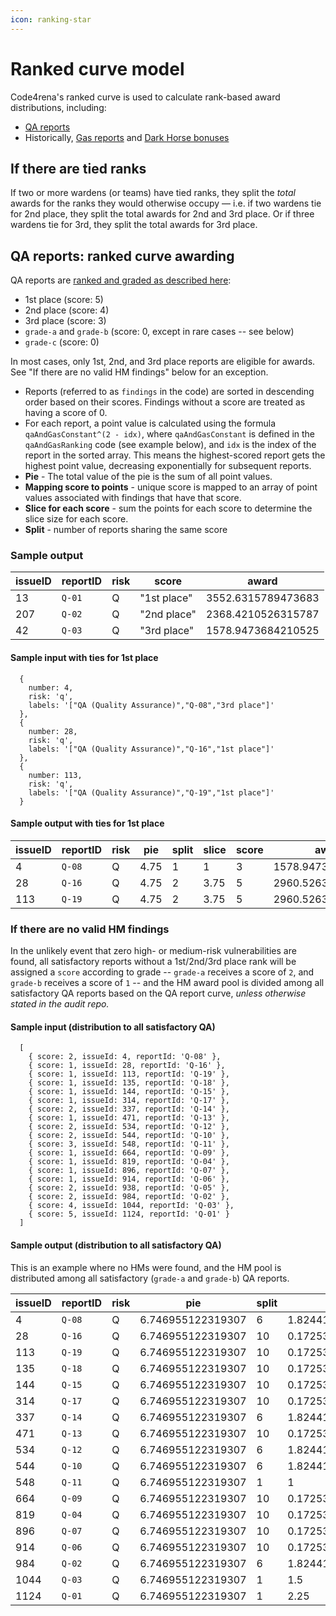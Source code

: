 ```yaml
---
icon: ranking-star
---
```


# Ranked curve model

Code4rena's ranked curve is used to calculate rank-based award distributions, including:

* [QA reports](./#ranks-for-qa-and-gas-reports)
* Historically, [Gas reports](historical-info.md#gas-optimization-reports) and [Dark Horse bonuses](historical-info.md#dark-horse-bonus-pool)

## If there are tied ranks

If two or more wardens (or teams) have tied ranks, they split the _total_ awards for the ranks they would otherwise occupy — i.e. if two wardens tie for 2nd place, they split the total awards for 2nd and 3rd place. Or if three wardens tie for 3rd, they split the total awards for 3rd place.

## QA reports: ranked curve awarding

QA reports are [ranked and graded as described here](./#ranks-for-qa-reports):

* 1st place (score: 5)
* 2nd place (score: 4)
* 3rd place (score: 3)
* `grade-a` and `grade-b` (score: 0, except in rare cases -- see below)
* `grade-c` (score: 0)

In most cases, only 1st, 2nd, and 3rd place reports are eligible for awards. See "If there are no valid HM findings" below for an exception.

* Reports (referred to as `findings` in the code) are sorted in descending order based on their scores. Findings without a score are treated as having a score of 0.
* For each report, a point value is calculated using the formula `qaAndGasConstant^(2 - idx)`, where `qaAndGasConstant` is defined in the `qaAndGasRanking` code (see example below), and `idx` is the index of the report in the sorted array. This means the highest-scored report gets the highest point value, decreasing exponentially for subsequent reports.
* **Pie** - The total value of the pie is the sum of all point values.
* **Mapping score to points** - unique score is mapped to an array of point values associated with findings that have that score.
* **Slice for each score** - sum the points for each score to determine the slice size for each score.
* **Split** - number of reports sharing the same score

### Sample output

| issueID | reportID | risk | score       | award              |
| ------- | -------- | ---- | ----------- | ------------------ |
| 13      | `Q-01`   | Q    | "1st place" | 3552.6315789473683 |
| 207     | `Q-02`   | Q    | "2nd place" | 2368.4210526315787 |
| 42      | `Q-03`   | Q    | "3rd place" | 1578.9473684210525 |

#### Sample input with ties for 1st place

```
  {
    number: 4,
    risk: 'q',
    labels: '["QA (Quality Assurance)","Q-08","3rd place"]'
  },
  {
    number: 28,
    risk: 'q',
    labels: '["QA (Quality Assurance)","Q-16","1st place"]'
  },
  {
    number: 113,
    risk: 'q',
    labels: '["QA (Quality Assurance)","Q-19","1st place"]'
  }
```

#### Sample output with ties for 1st place

| issueID | reportID | risk | pie  | split | slice | score | award              |
| ------- | -------- | ---- | ---- | ----- | ----- | ----- | ------------------ |
| 4       | `Q-08`   | Q    | 4.75 | 1     | 1     | 3     | 1578.9473684210525 |
| 28      | `Q-16`   | Q    | 4.75 | 2     | 3.75  | 5     | 2960.5263157894738 |
| 113     | `Q-19`   | Q    | 4.75 | 2     | 3.75  | 5     | 2960.5263157894738 |

### If there are no valid HM findings

In the unlikely event that zero high- or medium-risk vulnerabilities are found, all satisfactory reports without a 1st/2nd/3rd place rank will be assigned a `score` according to grade -- `grade-a` receives a score of `2`, and `grade-b` receives a score of `1` -- and the HM award pool is divided among all satisfactory QA reports based on the QA report curve, _unless otherwise stated in the audit repo._

#### Sample input (distribution to all satisfactory QA)

```
  [
    { score: 2, issueId: 4, reportId: 'Q-08' },
    { score: 1, issueId: 28, reportId: 'Q-16' },
    { score: 1, issueId: 113, reportId: 'Q-19' },
    { score: 1, issueId: 135, reportId: 'Q-18' },
    { score: 1, issueId: 144, reportId: 'Q-15' },
    { score: 1, issueId: 314, reportId: 'Q-17' },
    { score: 2, issueId: 337, reportId: 'Q-14' },
    { score: 1, issueId: 471, reportId: 'Q-13' },
    { score: 2, issueId: 534, reportId: 'Q-12' },
    { score: 2, issueId: 544, reportId: 'Q-10' },
    { score: 3, issueId: 548, reportId: 'Q-11' },
    { score: 1, issueId: 664, reportId: 'Q-09' },
    { score: 1, issueId: 819, reportId: 'Q-04' },
    { score: 1, issueId: 896, reportId: 'Q-07' },
    { score: 1, issueId: 914, reportId: 'Q-06' },
    { score: 2, issueId: 938, reportId: 'Q-05' },
    { score: 2, issueId: 984, reportId: 'Q-02' },
    { score: 4, issueId: 1044, reportId: 'Q-03' },
    { score: 5, issueId: 1124, reportId: 'Q-01' }
  ]
```

#### Sample output (distribution to all satisfactory QA)

This is an example where no HMs were found, and the HM pool is distributed among all satisfactory (`grade-a` and `grade-b`) QA reports.

| issueID | reportID | risk | pie               | split | slice               | score | award              |
| ------- | -------- | ---- | ----------------- | ----- | ------------------- | ----- | ------------------ |
| 4       | `Q-08`   | Q    | 6.746955122319307 | 6     | 1.824417009602195   | 2     | 2478.7214802565936 |
| 28      | `Q-16`   | Q    | 6.746955122319307 | 10    | 0.17253811271711028 | 1     | 140.65005661663508 |
| 113     | `Q-19`   | Q    | 6.746955122319307 | 10    | 0.17253811271711028 | 1     | 140.65005661663508 |
| 135     | `Q-18`   | Q    | 6.746955122319307 | 10    | 0.17253811271711028 | 1     | 140.65005661663508 |
| 144     | `Q-15`   | Q    | 6.746955122319307 | 10    | 0.17253811271711028 | 1     | 140.65005661663508 |
| 314     | `Q-17`   | Q    | 6.746955122319307 | 10    | 0.17253811271711028 | 1     | 140.65005661663508 |
| 337     | `Q-14`   | Q    | 6.746955122319307 | 6     | 1.824417009602195   | 2     | 2478.7214802565936 |
| 471     | `Q-13`   | Q    | 6.746955122319307 | 10    | 0.17253811271711028 | 1     | 140.65005661663508 |
| 534     | `Q-12`   | Q    | 6.746955122319307 | 6     | 1.824417009602195   | 2     | 2478.7214802565936 |
| 544     | `Q-10`   | Q    | 6.746955122319307 | 6     | 1.824417009602195   | 2     | 2478.7214802565936 |
| 548     | `Q-11`   | Q    | 6.746955122319307 | 1     | 1                   | 3     | 8151.825379430331  |
| 664     | `Q-09`   | Q    | 6.746955122319307 | 10    | 0.17253811271711028 | 1     | 140.65005661663508 |
| 819     | `Q-04`   | Q    | 6.746955122319307 | 10    | 0.17253811271711028 | 1     | 140.65005661663508 |
| 896     | `Q-07`   | Q    | 6.746955122319307 | 10    | 0.17253811271711028 | 1     | 140.65005661663508 |
| 914     | `Q-06`   | Q    | 6.746955122319307 | 10    | 0.17253811271711028 | 1     | 140.65005661663508 |
| 984     | `Q-02`   | Q    | 6.746955122319307 | 6     | 1.824417009602195   | 2     | 2478.7214802565936 |
| 1044    | `Q-03`   | Q    | 6.746955122319307 | 1     | 1.5                 | 4     | 12227.738069145495 |
| 1124    | `Q-01`   | Q    | 6.746955122319307 | 1     | 2.25                | 5     | 18341.60710371824  |

